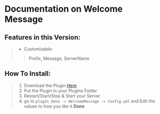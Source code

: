 # Documentation on Welcome Message

## Features in this Version:
> - Customisable:
> > Prefix, Message, ServerName

## How To Install:
> 1. Download the Plugin <a href="https://poggit.pmmp.io/p/WelcomeMessage/1.7">Here</a>
> 2. Put the Plugin in your Plugins Folder
> 3. Restart/Start/Stop & Start your Server
> 4. go to `plugin_data -> WelcomeMessage -> Config.yml` and Edit the values to how you like it
**Done**
